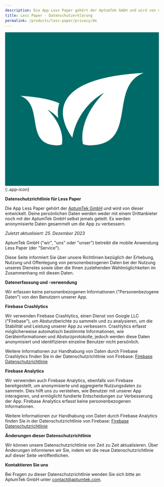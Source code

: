 ```yaml
---
description: Die App Less Paper gehört der AptumTek GmbH und wird von dieser entwickelt.
title: Less Paper - Datenschutzerklärung
permalink: /products/less-paper/privacy/de
---
```


![Less Paper](/assets/images/less-paper/icon.png){:.app-icon}

**Datenschutzrichtlinie für Less Paper**

Die App Less Paper gehört der [AptumTek GmbH](https://aptumtek.com) und wird von dieser entwickelt. Deine persönlichen Daten werden weder mit einem Drittanbieter noch mit der AptumTek GmbH selbst jemals geteilt. Es werden anonymisierte Daten gesammelt um die App zu verbessern.

*Zuletzt aktualisiert: 25. Dezember 2023*

AptumTek GmbH ("wir", "uns" oder "unser") betreibt die mobile Anwendung Less Paper (der "Service").

Diese Seite informiert Sie über unsere Richtlinien bezüglich der Erhebung, Nutzung und Offenlegung von personenbezogenen Daten bei der Nutzung unseres Dienstes sowie über die Ihnen zustehenden Wahlmöglichkeiten im Zusammenhang mit diesen Daten.

**Datenerfassung und -verwendung**

Wir erfassen keine personenbezogenen Informationen ("Personenbezogene Daten") von den Benutzern unserer App.

**Firebase Crashlytics**

Wir verwenden Firebase Crashlytics, einen Dienst von Google LLC ("Firebase"), um Absturzberichte zu sammeln und zu analysieren, um die Stabilität und Leistung unserer App zu verbessern. Crashlytics erfasst möglicherweise automatisch bestimmte Informationen, wie Geräteinformationen und Absturzprotokolle, jedoch werden diese Daten anonymisiert und identifizieren einzelne Benutzer nicht persönlich.

Weitere Informationen zur Handhabung von Daten durch Firebase Crashlytics finden Sie in der Datenschutzrichtlinie von Firebase: [Firebase Datenschutzrichtlinie](https://firebase.google.com/support/privacy/)

**Firebase Analytics**

Wir verwenden auch Firebase Analytics, ebenfalls von Firebase bereitgestellt, um anonymisierte und aggregierte Nutzungsdaten zu sammeln. Dies hilft uns zu verstehen, wie Benutzer mit unserer App interagieren, und ermöglicht fundierte Entscheidungen zur Verbesserung der App. Firebase Analytics erfasst keine personenbezogenen Informationen.

Weitere Informationen zur Handhabung von Daten durch Firebase Analytics finden Sie in der Datenschutzrichtlinie von Firebase: [Firebase Datenschutzrichtlinie](https://firebase.google.com/support/privacy/)

**Änderungen dieser Datenschutzrichtlinie**

Wir können unsere Datenschutzrichtlinie von Zeit zu Zeit aktualisieren. Über Änderungen informieren wir Sie, indem wir die neue Datenschutzrichtlinie auf dieser Seite veröffentlichen.

**Kontaktieren Sie uns**

Bei Fragen zu dieser Datenschutzrichtlinie wenden Sie sich bitte an AptumTek GmbH unter contact@aptumtek.com.


